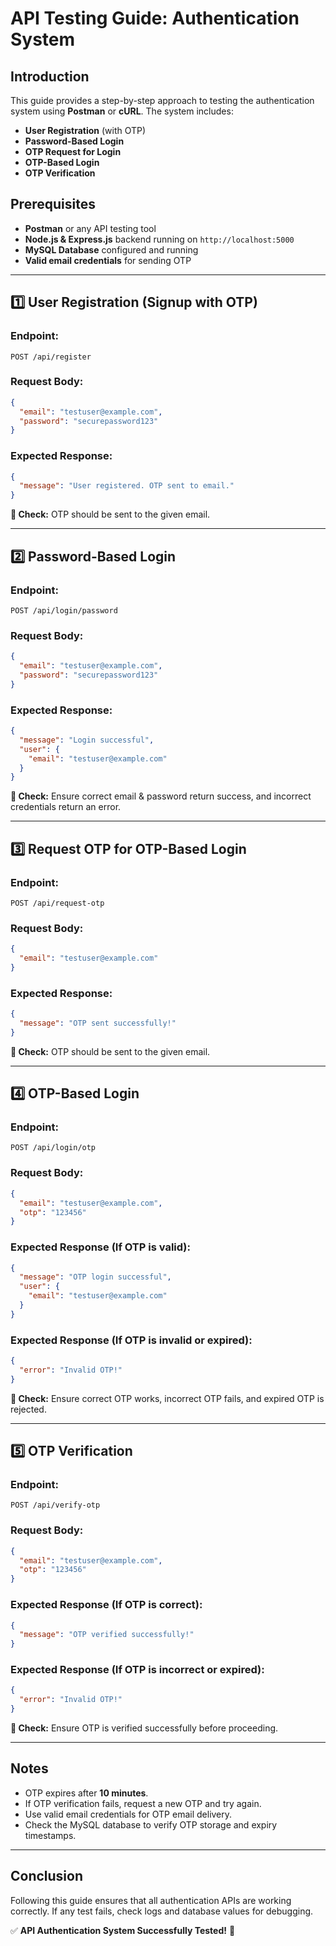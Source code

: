 # API Testing Guide: Authentication System

## Introduction
This guide provides a step-by-step approach to testing the authentication system using **Postman** or **cURL**. The system includes:
- **User Registration** (with OTP)
- **Password-Based Login**
- **OTP Request for Login**
- **OTP-Based Login**
- **OTP Verification**

## Prerequisites
- **Postman** or any API testing tool
- **Node.js & Express.js** backend running on `http://localhost:5000`
- **MySQL Database** configured and running
- **Valid email credentials** for sending OTP

---
## 1️⃣ User Registration (Signup with OTP)
### **Endpoint:**
`POST /api/register`

### **Request Body:**
```json
{
  "email": "testuser@example.com",
  "password": "securepassword123"
}
```

### **Expected Response:**
```json
{
  "message": "User registered. OTP sent to email."
}
```
**🔹 Check:** OTP should be sent to the given email.

---
## 2️⃣ Password-Based Login
### **Endpoint:**
`POST /api/login/password`

### **Request Body:**
```json
{
  "email": "testuser@example.com",
  "password": "securepassword123"
}
```

### **Expected Response:**
```json
{
  "message": "Login successful",
  "user": {
    "email": "testuser@example.com"
  }
}
```
**🔹 Check:** Ensure correct email & password return success, and incorrect credentials return an error.

---
## 3️⃣ Request OTP for OTP-Based Login
### **Endpoint:**
`POST /api/request-otp`

### **Request Body:**
```json
{
  "email": "testuser@example.com"
}
```

### **Expected Response:**
```json
{
  "message": "OTP sent successfully!"
}
```
**🔹 Check:** OTP should be sent to the given email.

---
## 4️⃣ OTP-Based Login
### **Endpoint:**
`POST /api/login/otp`

### **Request Body:**
```json
{
  "email": "testuser@example.com",
  "otp": "123456"
}
```

### **Expected Response (If OTP is valid):**
```json
{
  "message": "OTP login successful",
  "user": {
    "email": "testuser@example.com"
  }
}
```
### **Expected Response (If OTP is invalid or expired):**
```json
{
  "error": "Invalid OTP!"
}
```
**🔹 Check:** Ensure correct OTP works, incorrect OTP fails, and expired OTP is rejected.

---
## 5️⃣ OTP Verification
### **Endpoint:**
`POST /api/verify-otp`

### **Request Body:**
```json
{
  "email": "testuser@example.com",
  "otp": "123456"
}
```

### **Expected Response (If OTP is correct):**
```json
{
  "message": "OTP verified successfully!"
}
```
### **Expected Response (If OTP is incorrect or expired):**
```json
{
  "error": "Invalid OTP!"
}
```
**🔹 Check:** Ensure OTP is verified successfully before proceeding.

---
## Notes
- OTP expires after **10 minutes**.
- If OTP verification fails, request a new OTP and try again.
- Use valid email credentials for OTP email delivery.
- Check the MySQL database to verify OTP storage and expiry timestamps.

---
## Conclusion
Following this guide ensures that all authentication APIs are working correctly. If any test fails, check logs and database values for debugging.

✅ **API Authentication System Successfully Tested!** 🎉

